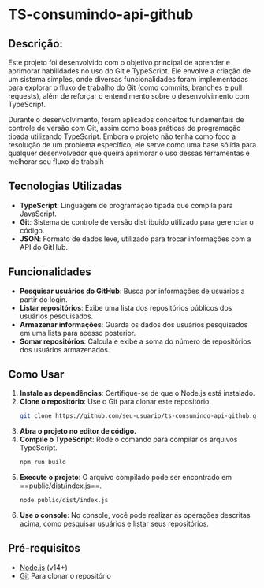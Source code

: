 # TS-consumindo-api-github

## Descrição:

Este projeto foi desenvolvido com o objetivo principal de aprender e aprimorar habilidades no uso do Git e TypeScript. Ele envolve a criação de um sistema simples, onde diversas funcionalidades foram implementadas para explorar o fluxo de trabalho do Git (como commits, branches e pull requests), além de reforçar o entendimento sobre o desenvolvimento com TypeScript.

Durante o desenvolvimento, foram aplicados conceitos fundamentais de controle de versão com Git, assim como boas práticas de programação tipada utilizando TypeScript. Embora o projeto não tenha como foco a resolução de um problema específico, ele serve como uma base sólida para qualquer desenvolvedor que queira aprimorar o uso dessas ferramentas e melhorar seu fluxo de trabalh
## Tecnologias Utilizadas

- **TypeScript**: Linguagem de programação tipada que compila para JavaScript.
- **Git**: Sistema de controle de versão distribuído utilizado para gerenciar o código.
- **JSON**: Formato de dados leve, utilizado para trocar informações com a API do GitHub.

## Funcionalidades

- **Pesquisar usuários do GitHub**: Busca por informações de usuários a partir do login.
- **Listar repositórios**: Exibe uma lista dos repositórios públicos dos usuários pesquisados.
- **Armazenar informações**: Guarda os dados dos usuários pesquisados em uma lista para acesso posterior.
- **Somar repositórios**: Calcula e exibe a soma do número de repositórios dos usuários armazenados.

## Como Usar

1. **Instale as dependências**: Certifique-se de que o Node.js está instalado.
2. **Clone o repositório**: Use o Git para clonar este repositório.
   ```bash
   git clone https://github.com/seu-usuario/ts-consumindo-api-github.git
3. **Abra o projeto no editor de código.**
4. **Compile o TypeScript**: Rode o comando para compilar os arquivos TypeScript.
   ```bash
   npm run build
5. **Execute o projeto**:  O arquivo compilado pode ser encontrado em ==public/dist/index.js==.
   ```bash
   node public/dist/index.js
6. **Use o console**: No console, você pode realizar as operações descritas acima, como pesquisar usuários e listar seus repositórios.

## Pré-requisitos

- [Node.js](https://nodejs.org/) (v14+)
- [Git](https://git-scm.com/) Para clonar o repositório
